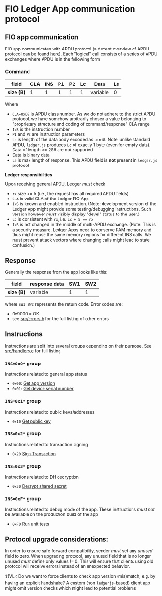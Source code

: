 # FIO Ledger App communication protocol

## FIO app communication
FIO app communicates with APDU protocol (a decent overview of APDU protocol can be found [here](http://cardwerk.com/smart-card-standard-iso7816-4-section-5-basic-organizations/#chap5_4)).
Each "logical" call consists of a series of APDU exchanges where APDU is in the following form

### Command

|field   |CLA|INS|P1 |P2 |Lc |Data| Le |
|--------|---|---|---|---|---|----|----|
|**size (B)**| 1 | 1 | 1 | 1 | 1 |variable |  0 |


Where
- `CLA=0xD7` is APDU class number. As we do not adhere to the strict APDU protocol, we have somehow arbitrarily chosen a value belonging to "proprietary structure and coding of command/response" CLA range
- `INS` is the instruction number
- `P1` and `P2` are instruction parameters
- `Lc` is length of the data body encoded as `uint8`. Note: unlike standard APDU, `ledger.js` produces `Lc` of exactly 1 byte (even for empty data). Data of length >= 256 are not supported
- Data is binary data
- `Le` is max length of response. This APDU field is **not** present in `ledger.js` protocol

**Ledger responsibilities**

Upon receiving general APDU, Ledger *must* check
- `rx` size >= 5 (i.e., the request has all required APDU fields)
- `CLA` is valid CLA of the Ledger FIO App
- `INS` is known and enabled instruction. (Note: development version of the Ledger App might provide some testing/debugging instructions. Such version however *must* visibly display "devel" status to the user.)
- `Lc` is consistent with `rx`, i.e. `Lc + 5 == rx`
- `INS` is not changed in the middle of multi-APDU exchange. (Note: This is a security measure. Ledger Apps need to conserve RAM memory and thus might reuse the same memory regions for different INS calls. We must prevent attack vectors where changing calls might lead to state confusion.)

## Response

Generally the response from the app looks like this:

|field| response data| SW1 | SW2 |
|-----|---|----|----|
|**size (B)**| variable | 1 | 1 |

where `SW1 SW2` represents the return code.
Error codes are:
- 0x9000 = OK
- see [src/errors.h](../src/errors.h) for the full listing of other errors


## Instructions

Instructions are split into several groups depending on their purpose. See [src/handlers.c](../src/handlers.c) for full listing

### `INS=0x0*` group

Instructions related to general app status
- `0x00`: [Get app version](ins_get_app_version.md)
- `0x01`: [Get device serial number](ins_get_serial_number.md)

### `INS=0x1*` group

Instructions related to public keys/addresses

- `0x10` [Get public key](ins_get_public_key.md)

### `INS=0x2*` group

Instructions related to transaction signing

- `0x20` [Sign Transaction](ins_sign_tx.md)

### `INS=0x3*` group

Instructions related to DH decryption

- `0x30` [Decrypt shared secret](ins_decrypt.md)

### `INS=0xF*` group

Instructions related to debug mode of the app. These instructions *must not* be available on the production build of the app

- `0xF0` Run unit tests

## Protocol upgrade considerations:

In order to ensure safe forward compatibility, sender *must* set any *unused* field to zero. When upgrading protocol, any unused field that is no longer unused *must* define only values != 0. This will ensure that clients using old protocol will receive errors instead of an unexpected behavior.

❓(VL): Do we want to force clients to check app version (mis)match, e.g. by having an explicit handshake? A custom (non `ledgerjs`-based) client app might omit version checks which might lead to potential problems
